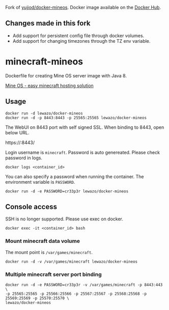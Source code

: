 Fork of [yujiod/docker-mineos](https://github.com/yujiod/docker-mineos). Docker image available on the [Docker Hub](https://hub.docker.com/r/lewazo/mineos/).
## Changes made in this fork
* Add support for persistent config file through docker volumes.
* Add support for changing timezones through the TZ env variable.

# minecraft-mineos

Dockerfile for creating Mine OS server image with Java 8.

[Mine OS - easy minecraft hosting solution](http://minecraft.codeemo.com/)

## Usage

    docker run -d lewazo/docker-mineos
    docker run -d -p 8443:8443 -p 25565:25565 lewazo/docker-mineos

The WebUI on 8443 port with self signed SSL. When binding to 8443, open below URL.

https://<hostname>:8443/

Login username is `minecraft`. Password is auto genereated. Please check password in logs.

    docker logs <container_id>

You can also specify a password when running the container. The environment variable is `PASSWORD`.

    docker run -d -e PASSWORD=cr33p3r lewazo/docker-mineos

## Console access

SSH is no longer supported.
Please use exec on docker.

    docker exec -it <container_id> bash

### Mount minecraft data volume

The mount point is `/var/games/minecraft`.

    docker run -d -v /var/games/minecraft lewazo/docker-mineos

### Multiple minecraft server port binding

    docker run -d -e PASSWORD=cr33p3r -v /var/games/minecraft -p 8443:443 \
    -p 25565:25565 -p 25566:25566 -p 25567:25567 -p 25568:25568 -p 25569:25569 -p 25570:25570 \
    lewazo/docker-mineos
